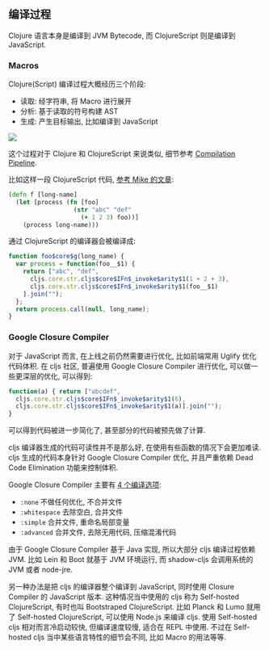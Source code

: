 
编译过程
----

Clojure 语言本身是编译到 JVM Bytecode, 而 ClojureScript 则是编译到 JavaScript.

### Macros

Clojure(Script) 编译过程大概经历三个阶段:

* 读取: 经字符串, 将 Macro 进行展开
* 分析: 基于读取的符号构建 AST
* 生成: 产生目标输出, 比如编译到 JavaScript

![](http://farm6.staticflickr.com/5341/7110268565_de4998482b_n_d.jpg)

这个过程对于 Clojure 和 ClojureScript 来说类似, 细节参考 [Compilation Pipeline](http://blog.fogus.me/2012/04/25/the-clojurescript-compilation-pipeline/).

比如这样一段 ClojureScript 代码, [参考 Mike 的文章](http://blog.fikesfarm.com/posts/2017-08-17-closure-compiler-in-planck.html):

```clojure
(defn f [long-name]
  (let [process (fn [foo]
                  (str "abc" "def"
                    (+ 1 2 3) foo))]
    (process long-name)))
```

通过 ClojureScript 的编译器会被编译成:

```js
function foo$core$g(long_name) {
  var process = function(foo__$1) {
    return ["abc", "def",
      cljs.core.str.cljs$core$IFn$_invoke$arity$1(1 + 2 + 3),
      cljs.core.str.cljs$core$IFn$_invoke$arity$1(foo__$1)
    ].join("");
  };
  return process.call(null, long_name);
}
```

### Google Closure Compiler

对于 JavaScript 而言, 在上线之前仍然需要进行优化, 比如前端常用 Uglify 优化代码体积.
在 cljs 社区, 普遍使用 Google Closure Compiler 进行优化, 可以做一些更深层的优化, 可以得到:

```js
function(a) { return ["abcdef",
  cljs.core.str.cljs$core$IFn$_invoke$arity$1(6),
  cljs.core.str.cljs$core$IFn$_invoke$arity$1(a)].join("");
}
```

可以得到代码被进一步简化了, 甚至部分的代码被预先做了计算.

cljs 编译器生成的代码可读性并不是那么好, 在使用有些函数的情况下会更加难读.
cljs 生成的代码本身针对 Google Closure Compiler 优化, 并且严重依赖 Dead Code Elimination 功能来控制体积.

Google Closure Compiler 主要有 [4 个编译选项](https://developers.google.com/closure/compiler/docs/compilation_levels#simple_optimizations):

* `:none` 不做任何优化, 不合并文件
* `:whitespace` 去除空白, 合并文件
* `:simple` 合并文件, 重命名局部变量
* `:advanced` 合并文件, 去除无用代码, 压缩混淆代码

由于 Google Closure Compiler 基于 Java 实现, 所以大部分 cljs 编译过程依赖 JVM.
比如 Lein 和 Boot 就基于 JVM 环境运行, 而 shadow-cljs 会调用系统的 JVM 或者 node-jre.

另一种办法是把 cljs 的编译器整个编译到 JavaScript, 同时使用 Closure Compiler 的 JavaScript 版本.
这种情况当中使用的 cljs 称为 Self-hosted ClojureScript, 有时也叫 Bootstraped ClojureScript.
比如 Planck 和 Lumo 就用了 Self-hosted ClojureScript, 可以使用 Node.js 来编译 cljs.
使用 Self-hosted cljs 相对而言冷启动较快, 但编译速度较慢, 适合在 REPL 中使用.
不过在 Self-hosted cljs 当中某些语言特性的细节会不同, 比如 Macro 的用法等等.
